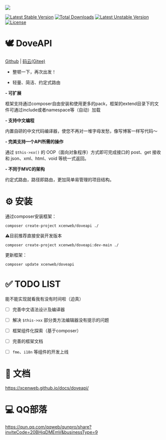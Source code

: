![](https://groupprocover.gtimg.cn/20693211651667013)

[![Latest Stable Version](http://poser.pugx.org/xcenweb/doveapi/v)](https://packagist.org/packages/xcenweb/doveapi) [![Total Downloads](http://poser.pugx.org/xcenweb/doveapi/downloads)](https://packagist.org/packages/xcenweb/doveapi) [![Latest Unstable Version](http://poser.pugx.org/xcenweb/doveapi/v/unstable)](https://packagist.org/packages/xcenweb/doveapi) [![License](http://poser.pugx.org/xcenweb/doveapi/license)](https://packagist.org/packages/xcenweb/doveapi)

# 🕊 DoveAPI


 [Github](https://github.com/xcenweb/DoveAPI) | [码云(Gitee)](https://gitee.com/xcenweb/DoveAPI)


- 整顿一下，再次出发！

- 轻量、简洁、约定式路由


**- 可扩展**

框架支持通过composer自由安装和使用更多的pack，框架的extend目录下的文件可通过include或者namespace等（自动）加载

**- 支持中文编程**

内置自研的中文代码编译器，使您不再对一堆字母发愁，像写博客一样写代码～

**- 完美支持一个API所需的操作**

通过 `$this->xx()` 的 OOP（面向对象程序）方式即可完成接口的 post、get 接收和 json、xml、html、void 等统一式返回。

**- 不同于MVC的架构**

约定式路由，路径即路由，更加简单易管理的项目结构。


# ⚙️ 安装

通过composer安装框架：
```composer
composer create-project xcenweb/doveapi ./
```

⚠️目前推荐直接安装开发版本

```composer
composer create-project xcenweb/doveapi:dev-main ./
```

更新框架：

```composer
composer update xcenweb/doveapi
```

# ✅ TODO LIST

能不能实现就看我有没有时间啦（迫真）

  - [ ] 完善中文语法设计及编译器
  - [ ] 解决 `$this->xx` 部分类方法编辑器没有提示的问题
  - [ ] 框架组件化探索（基于composer）
  - [ ] 完善的框架文档
  - [ ] `fme`、`i18n` 等组件的开发上线


# 📃 文档

https://xcenweb.github.io/docs/doveapi/


# 💻 QQ部落

https://qun.qq.com/qqweb/qunpro/share?inviteCode=20BHjqDMEmV&businessType=9